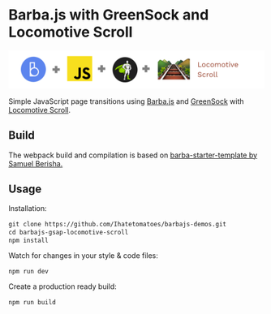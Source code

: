 # Barba.js with GreenSock and Locomotive Scroll

![Barba.js and Locomotive Scroll](../assets/img_barba-js-gsap-locomotive.png)

Simple JavaScript page transitions using [Barba.js](https://barba.js.org/) and [GreenSock](https://greensock.com/?ref=7856eb) with [Locomotive Scroll](https://github.com/locomotivemtl/locomotive-scroll).

## Build

The webpack build and compilation is based on [barba-starter-template by Samuel Berisha.](https://github.com/mrsamse/barba-starter-template)

## Usage

Installation:

```
git clone https://github.com/Ihatetomatoes/barbajs-demos.git
cd barbajs-gsap-locomotive-scroll
npm install
```

Watch for changes in your style & code files:

```
npm run dev
```

Create a production ready build:

```
npm run build
```